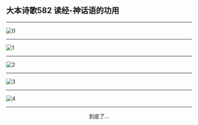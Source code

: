 
## 大本诗歌582 读经-神话语的功用
        
<div id="aplayer0"></div>

---

<img alt="0" data-original="https://cdn.jsdelivr.net/gh/k34869/shi/data/d0581/0">

---

<img alt="1" data-original="https://cdn.jsdelivr.net/gh/k34869/shi/data/d0581/1">

---

<img alt="2" data-original="https://cdn.jsdelivr.net/gh/k34869/shi/data/d0581/2">

---

<img alt="3" data-original="https://cdn.jsdelivr.net/gh/k34869/shi/data/d0581/3">

---

<img alt="4" data-original="https://cdn.jsdelivr.net/gh/k34869/shi/data/d0581/4">

---

<p style="text-align: center">到底了...</p>

<script src="/js/dist-view.js"></script>

<script>
MAIN.id = 'd0581';
        
const ap0 = new APlayer({
    container: document.getElementById('aplayer0'),
    volume: 1,
    loop: 'none',
    preload: 'none',
    audio: [{
        name: '大本诗歌582.mp3',
        artist: '大本诗歌',
        url: 'https://res.wx.qq.com/voice/getvoice?mediaid=MzI0NTk3MDM5M18yMjQ3NDk1MDE0',
        cover: '/favicon'
    }]
});
</script>
